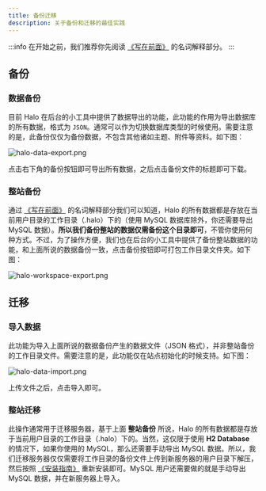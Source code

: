 ```yaml
---
title: 备份迁移
description: 关于备份和迁移的最佳实践
---
```


:::info
在开始之前，我们推荐你先阅读 [《写在前面》](../getting-started/prepare.md) 的名词解释部分。
:::

## 备份

### 数据备份

目前 Halo 在后台的小工具中提供了数据导出的功能，此功能的作用为导出数据库的所有数据，格式为 `JSON`。通常可以作为切换数据库类型的时候使用。需要注意的是，此备份仅仅为备份数据，不包含其他诸如主题、附件等资料。如下图：

![halo-data-export.png](/img/halo-data-export.png)

点击右下角的备份按钮即可导出所有数据，之后点击备份文件的标题即可下载。

### 整站备份

通过 [《写在前面》](../getting-started/prepare.md) 的名词解释部分我们可以知道，Halo 的所有数据都是存放在当前用户目录的工作目录（.halo）下的（使用 MySQL 数据库除外，你还需要导出 MySQL 数据）。**所以我们备份整站的数据仅需备份这个目录即可**，不管你使用何种方式。不过，为了操作方便，我们也在后台的小工具中提供了备份整站数据的功能，和上面所说的数据备份一致，点击备份按钮即可打包工作目录文件夹。如下图：

![halo-workspace-export.png](/img/halo-workspace-export.png)

## 迁移

### 导入数据

此功能为导入上面所说的数据备份产生的数据文件（JSON 格式），并非整站备份的工作目录文件。需要注意的是，此功能仅在站点初始化的时候支持。如下图：

![halo-data-import.png](/img/halo-data-import.png)

上传文件之后，点击导入即可。

### 整站迁移

此操作通常用于迁移服务器，基于上面 **整站备份** 所说，Halo 的所有数据都是存放于当前用户目录的工作目录（.halo）下的。当然，这仅限于使用 **H2 Database** 的情况下，如果你使用的 MySQL，那么还需要手动导出 MySQL 数据。所以，我们迁移服务器仅仅需要将工作目录的备份文件上传到新服务器的用户目录下解压，然后按照 [《安装指南》](../getting-started/install/docker-compose.md) 重新安装即可。MySQL 用户还需要做的就是手动导出 MySQL 数据，并在新服务器上导入。
